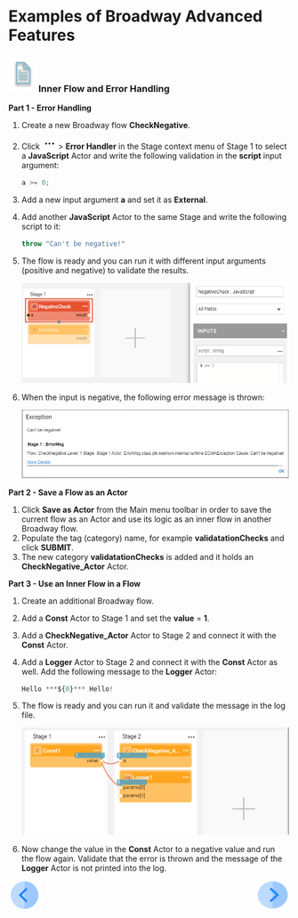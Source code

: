 # Examples of Broadway Advanced Features

### ![info](/academy/images/example.png)Inner Flow and Error Handling

**Part 1 - Error Handling**

1. Create a new Broadway flow **CheckNegative**.

2. Click ![dots](images/three_dots_icon.png)> **Error Handler** in the Stage context menu of Stage 1 to select a **JavaScript** Actor and write the following validation in the **script** input argument:

   ~~~javascript
   a >= 0;
   ~~~

3. Add a new input argument **a** and set it as **External**.

4. Add another **JavaScript** Actor to the same Stage and write the following script to it:

   ~~~javascript
   throw "Can't be negative!"
   ~~~

5. The flow is ready and you can run it with different input arguments (positive and negative) to validate the results. 

   ![image](images/16_ex1.PNG)

6. When the input is negative, the following error message is thrown:

   ![image](images/16_ex2.PNG)

**Part 2 - Save a Flow as an Actor**

1. Click **Save as Actor** from the Main menu toolbar in order to save the current flow as an Actor and use its logic as an inner flow in another Broadway flow.
2. Populate the tag (category) name, for example **validatationChecks** and click **SUBMIT**. 
3. The new category **validatationChecks** is added and it holds an **CheckNegative_Actor** Actor.

**Part 3 - Use an Inner Flow in a Flow**

1. Create an additional Broadway flow.

2. Add a **Const** Actor to Stage 1 and set the **value** = **1**. 

3. Add a **CheckNegative_Actor** Actor to Stage 2 and connect it with the **Const** Actor.

4. Add a **Logger** Actor to Stage 2 and connect it with the **Const** Actor as well. Add the following message to the **Logger** Actor:

   ~~~javascript
   Hello ***${0}*** Hello!
   ~~~

5. The flow is ready and you can run it and validate the message in the log file.

   ![image](images/16_ex3.PNG)

6. Now change the value in the **Const** Actor to a negative value and run the flow again. Validate that the error is thrown and the message of the **Logger** Actor is not printed into the log.

[![Previous](/articles/images/Previous.png)](15_broadway_advanced_features_example1.md)[<img align="right" width="60" height="54" src="/articles/images/Next.png">](xxx.md)

